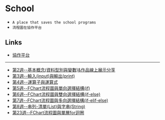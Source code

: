 # School
- `A place that saves the school programs`
- `流程圖在協作平台`
## Links
- [協作平台](https://sites.google.com/choikou.edu.mo/never-gonna-give-you-up/)
---
- [第2週--基本概念(資料型別與變數)&作品線上展示分享](week02_s1a19)
- [第3週--輸入(input)與輸出(print)](week03_s1a19)
- [第4週--運算子與運算式](week04_s1a19)
- [第5週--FChart流程圖與單向選擇結構(if)](week05_s1a19)
- [第6週--FChart流程圖與雙向選擇結構(if-else)](week06_s1a19)
- [第7週--FChart流程圖與多向選擇結構(if-elif-else)](week07_s1a19)
- [第8週--串列-清單(List)與字串(String)](week08_s1a19)
- [第23週--FChart流程圖與單層for迴圈](week23_s1a19)
